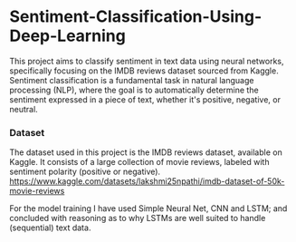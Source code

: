 # Sentiment-Classification-Using-Deep-Learning

This project aims to classify sentiment in text data using neural networks, specifically focusing on the IMDB reviews dataset sourced from Kaggle. Sentiment classification is a fundamental task in natural language processing (NLP), where the goal is to automatically determine the sentiment expressed in a piece of text, whether it's positive, negative, or neutral.

### Dataset
The dataset used in this project is the IMDB reviews dataset, available on Kaggle. It consists of a large collection of movie reviews, labeled with sentiment polarity (positive or negative).
https://www.kaggle.com/datasets/lakshmi25npathi/imdb-dataset-of-50k-movie-reviews

For the model training I have used Simple Neural Net, CNN and LSTM; and concluded with reasoning as to why LSTMs are well suited to handle (sequential) text data.

